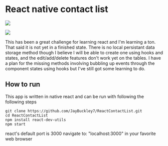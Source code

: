 # React native contact list
![](https://i.imgur.com/kKYmRdu.jpg)

![](https://i.imgur.com/6iFAMLn.jpg)


This has been a great challenge for learning react and I'm learning a ton. That said it is not yet in a finished state.
There is no local persistant data storage method though I believe I will be able to create one using hooks and states, and the edit/add/delete features don't work yet on the tables. 
I have a plan for the missing methods involving bubbling up events through the component states using hooks but I've still got some learning to do.

## How to run

This app is written in native react and can be run with following the following steps
&nbsp; 
```
git clone https://github.com/JayBuckley7/ReactContactList.git
cd ReactContactList
npm install react-dev-utils
npm start 
```
react's default port is 3000 
navigate to: "localhost:3000" in your favorite web browser
